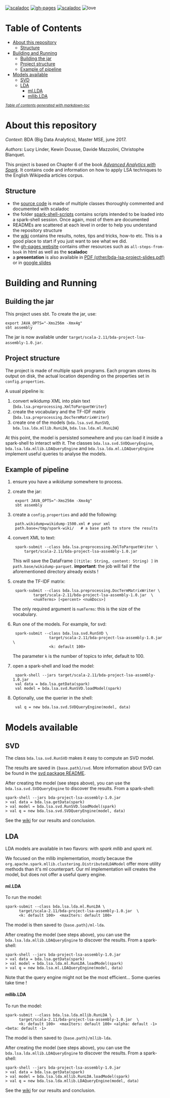 [![scaladoc](https://img.shields.io/badge/doc-scaladoc-blue.svg)](https://derlin.github.io/bda-lsa-project/api/index.html)
[![gh-pages](https://img.shields.io/badge/doc-gh--pages-blue.svg)](https://derlin.github.io/bda-lsa-project)
[![scaladoc](https://img.shields.io/badge/doc-wiki-blue.svg)](https://github.com/derlin/bda-lsa-project/wiki)
![love](https://img.shields.io/badge/made%20with%20%E2%99%A5-in%20Switzerland-ff69b4.svg)

# Table of Contents

- [About this repository](#about-this-repository)
  * [Structure](#structure)
- [Building and Running](#building-and-running)
  * [Building the jar](#building-the-jar)
  * [Project structure](#project-structure)
  * [Example of pipeline](#example-of-pipeline)
- [Models available](#models-available)
  * [SVD](#svd)
  * [LDA](#lda)
      - [ml.LDA](#mllda)
      - [mllib.LDA](#mlliblda)
  
 <small><i><a href='http://ecotrust-canada.github.io/markdown-toc/'>Table of contents generated with markdown-toc</a></i></small>
 
# About this repository

_Context_: BDA (Big Data Analytics), Master MSE, june 2017.

_Authors_: Lucy Linder, Kewin Dousse, Davide Mazzolini, Christophe Blanquet.

This project is based on Chapter 6 of the book [_Advanced Analytics with Spark_](https://github.com/sryza/aas). It contains code and information on how to apply LSA techniques to the English Wikipedia articles corpus. 

## Structure

- the [source code](src/main/scala) is made of multiple classes thoroughly commented and documented with scaladoc
- the folder [spark-shell-scripts](spark-shell-scripts) contains scripts intended to be loaded into a spark-shell session. Once again, most of them are documented
- READMEs are scattered at each level in order to help you understand the repository structure
- the [wiki](https://github.com/derlin/bda-lsa-project/wiki) contains the results, notes, tips and tricks, how-to etc. This is a good place to start if you just want to see what we did.
- the [gh-pages website](https://github.com/derlin/bda-lsa-project) contains other resources such as `all-steps-from-book` in html as well as the __scaladoc__ 
- a __presentation__ is also available in [PDF (other/bda-lsa-project-slides.pdf)](other/bda-lsa-project-slides.pdf) or in [google slides](https://docs.google.com/presentation/d/1QmcnOZX43cVA3acqbjQT5rEmPPhYmRVuP0GbZjslEhM/edit?usp=sharing)  

# Building and Running

## Building the jar

This project uses sbt. To create the jar, use:
    
    export JAVA_OPTS="-Xms256m -Xmx4g"
    sbt assembly

The jar is now available under `target/scala-2.11/bda-project-lsa-assembly-1.0.jar`.

## Project structure

The project is made of multiple spark programs. Each program stores its output on disk, the actual location depending on the properties set in `config.properties`.
 
 A usual pipeline is:
 
 1. convert wikidump XML into plain text (`bda.lsa.preprocessing.XmlToParquetWriter`)
 2. create the vocabulary and the TF-IDF matrix (`bda.lsa.preprocessing.DocTermMatrixWriter`)
 3. create one of the models (`bda.lsa.svd.RunSVD`, `bda.lsa.lda.mllib.RunLDA`, `bda.lsa.lda.ml.RunLDA`)
 
 At this point, the model is persisted somewhere and you can load it inside a spark-shell to interact with it. The classes `bda.lsa.svd.SVDQueryEngine`, `bda.lsa.lda.mllib.LDAQueryEngine` and `bda.lsa.lda.ml.LDAQueryEngine` implement useful queries to analyse the models. 


## Example of pipeline

1. ensure you have a _wikidump_ somewhere to process.
2. create the jar: 

        export JAVA_OPTS="-Xms256m -Xmx4g"
        sbt assembly
        
3. create a `config.properties` and add the following:

        path.wikidump=wikidump-1500.xml # your xml 
        path.base=/tmp/spark-wiki/   # a base path to store the results
        
4. convert XML to text:  
 
        spark-submit --class bda.lsa.preprocessing.XmlToParquetWriter \
            target/scala-2.11/bda-project-lsa-assembly-1.0.jar
            
    This will save the DataFrame `[(title: String, content: String) ]` in `path.base/wikidump-parquet`.
    __important__: the job will fail if the aforementioned directory already exists !

5. create the TF-IDF matrix:

        spark-submit --class bda.lsa.preprocessing.DocTermMatrixWriter \
                target/scala-2.11/bda-project-lsa-assembly-1.0.jar  \
                <numTerms> [<percent> <numDocs>]
                
   The only required argument is `numTerms`: this is the size of the vocabulary.
    
6. Run one of the models. For example, for svd:
    
        spark-submit --class bda.lsa.svd.RunSVD \
                       target/scala-2.11/bda-project-lsa-assembly-1.0.jar  \
                       <k: default 100>
     
   The parameter `k` is the number of topics to infer, default to 100.
   
7. open a spark-shell and load the model:

        spark-shell --jars target/scala-2.11/bda-project-lsa-assembly-1.0.jar 
        val data = bda.lsa.getData(spark)
        val model = bda.lsa.svd.RunSVD.loadModel(spark)
        
8. Optionally, use the querier in the shell:

        val q = new bda.lsa.svd.SVDQueryEngine(model, data)
   
   
   
# Models available

## SVD

The class `bda.lsa.svd.RunSVD` makes it easy to compute an SVD model.

The results are saved in `{base.path}/svd`. More information about SVD can be found in the [svd package README](/derlin/bda-lsa-project/blob/master/src/main/scala/bda/lsa/svd/Readme.md).

After creating the model (see steps above), you can use the `bda.lsa.svd.SVDQueryEngine` to discover the results. From a spark-shell:

```
spark-shell --jars bda-project-lsa-assembly-1.0.jar
> val data = bda.lsa.getData(spark)
> val model = bda.lsa.svd.RunSVD.loadModel(spark)
> val q = new bda.lsa.svd.SVDQueryEngine(model, data)
```

See the [wiki](/derlin/bda-lsa-project/wiki) for our results and conclusion.
 
## LDA
 
 LDA models are available in two flavors: with _spark mllib_ and _spark ml_.
 
  We focused on the mllib implementation, mostly because the `org.apache.spark.mllib.clustering.DistributedLDAModel` offer more utility methods than it's ml counterpart. Our ml implementation will creates the model, but does not offer a useful query engine.
  
#### ml.LDA

 
To run the model:

    spark-submit --class bda.lsa.lda.ml.RunLDA \
          target/scala-2.11/bda-project-lsa-assembly-1.0.jar  \
          <k: default 100>  <maxIters: default 100> 
          
The model is then saved to `{base.path}/ml-lda`.

After creating the model (see steps above), you can use the `bda.lsa.lda.mllib.LDAQueryEngine` to discover the results. From a spark-shell:
 
 ```
 spark-shell --jars bda-project-lsa-assembly-1.0.jar
 > val data = bda.lsa.getData(spark)
 > val model = bda.lsa.lda.ml.RunLDA.loadModel(spark)
 > val q = new bda.lsa.ml.LDAQueryEngine(model, data)
 ```
Note that the query engine might not be the most efficient... Some queries take time !
 
#### mllib.LDA
 
 
To run the model:

    spark-submit --class bda.lsa.lda.mllib.RunLDA \
          target/scala-2.11/bda-project-lsa-assembly-1.0.jar  \
          <k: default 100>  <maxIters: default 100> <alpha: default -1>  <beta: default -1>
          
The model is then saved to `{base.path}/mllib-lda`.

After creating the model (see steps above), you can use the `bda.lsa.lda.mllib.LDAQueryEngine` to discover the results. From a spark-shell:
 
 ```
 spark-shell --jars bda-project-lsa-assembly-1.0.jar
 > val data = bda.lsa.getData(spark)
 > val model = bda.lsa.lda.mllib.RunLDA.loadModel(spark)
 > val q = new bda.lsa.lda.mllib.LDAQueryEngine(model, data)
 ```
 
 See the [wiki](/derlin/bda-lsa-project/wiki) for our results and conclusion.

